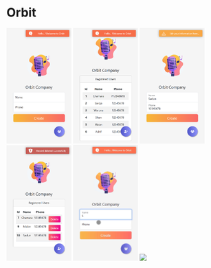 # Orbit

<img src="https://github.com/chamarasab/Orbit/blob/master/screenshots/Insert.png" width=30%/> <img src="https://github.com/chamarasab/Orbit/blob/master/screenshots/Retrieve.png" width=30%/> <img src="https://github.com/chamarasab/Orbit/blob/master/screenshots/Update.png" width="30%"/> <img src="https://github.com/chamarasab/Orbit/blob/master/screenshots/Delete.png" width=30%/> <img src="https://github.com/chamarasab/Orbit/blob/master/screenshots/creating.gif" width=30%/> <img src="https://github.com/chamarasab/Orbit/blob/master/screenshots/Update2.gif" width=30%/>


